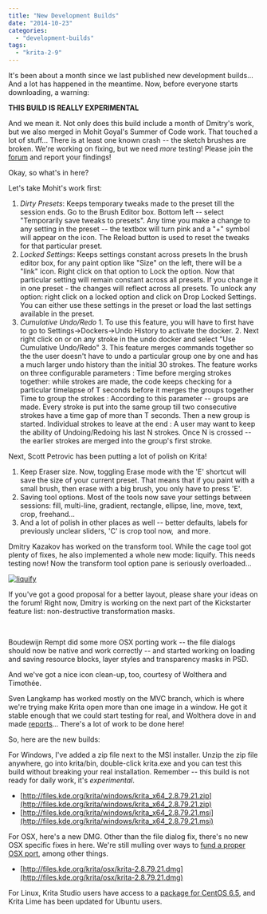 ```yaml
---
title: "New Development Builds"
date: "2014-10-23"
categories: 
  - "development-builds"
tags: 
  - "krita-2-9"
---
```


It's been about a month since we last published new development builds... And a lot has happened in the meantime. Now, before everyone starts downloading, a warning:

**THIS BUILD IS REALLY EXPERIMENTAL**

And we mean it. Not only does this build include a month of Dmitry's work, but we also merged in Mohit Goyal's Summer of Code work. That touched a lot of stuff... There is at least one known crash -- the sketch brushes are broken. We're working on fixing, but we need _more_ testing! Please join the [forum](http://forums.kde.org/krita) and report your findings!

Okay, so what's in here?

Let's take Mohit's work first:

1. _Dirty Presets_: Keeps temporary tweaks made to the preset till the session ends. Go to the Brush Editor box. Bottom left -- select "Temporarily save tweaks to presets". Any time you make a change to any setting in the preset -- the textbox will turn pink and a "+" symbol will appear on the icon. The Reload button is used to reset the tweaks for that particular preset.
2. _Locked Settings_: Keeps settings constant across presets In the brush editor box, for any paint option like "Size" on the left, there will be a "link" icon. Right click on that option to Lock the option. Now that particular setting will remain constant across all presets. If you change it in one preset - the changes will reflect across all presets. To unlock any option: right click on a locked option and click on Drop Locked Settings. You can either use these settings in the preset or load the last settings available in the preset.
3. _Cumulative Undo/Redo_ 1. To use this feature, you will have to first have to go to Settings->Dockers->Undo History to activate the docker. 2. Next right click on <empty> or on any stroke in the undo docker and select "Use Cumulative Undo/Redo" 3. This feature merges commands together so the the user doesn't have to undo a particular group one by one and has a much larger undo history than the initial 30 strokes. The feature works on three configurable parameters : Time before merging strokes together: while strokes are made, the code keeps checking for a particular timelapse of T seconds before it merges the groups together Time to group the strokes : According to this parameter -- groups are made. Every stroke is put into the same group till two consecutive strokes have a time gap of more than T seconds. Then a new group is started. Individual strokes to leave at the end : A user may want to keep the ability of Undoing/Redoing his last N strokes. Once N is crossed -- the earlier strokes are merged into the group's first stroke.

Next, Scott Petrovic has been putting a lot of polish on Krita!

1. Keep Eraser size. Now, toggling Erase mode with the 'E' shortcut will save the size of your current preset. That means that if you paint with a small brush, then erase with a big brush, you only have to press 'E'.
2. Saving tool options. Most of the tools now save your settings between sessions: fill, multi-line, gradient, rectangle, ellipse, line, move, text, crop, freehand...
3. And a lot of polish in other places as well -- better defaults, labels for previously unclear sliders, 'C' is crop tool now,  and more.

Dmitry Kazakov has worked on the transform tool. While the cage tool got plenty of fixes, he also implemented a whole new mode: liquify. This needs testing now! Now the transform tool option pane is seriously overloaded...

[![liquify](/images/posts/2014/liquify-300x274.png)](/images/posts/2014/liquify.png)

If you've got a good proposal for a better layout, please share your ideas on the forum! Right now, Dmitry is working on the next part of the Kickstarter feature list: non-destructive transformation masks.

 

Boudewijn Rempt did some more OSX porting work -- the file dialogs should now be native and work correctly -- and started working on loading and saving resource blocks, layer styles and transparency masks in PSD.

And we've got a nice icon clean-up, too, courtesy of Wolthera and Timothée.

Sven Langkamp has worked mostly on the MVC branch, which is where we're trying make Krita open more than one image in a window. He got it stable enough that we could start testing for real, and Wolthera dove in and made [reports](http://lists.kde.org/?l=kde-kimageshop&m=141350643901581&w=2)... There's a lot of work to be done here!

So, here are the new builds:

For Windows, I've added a zip file next to the MSI installer. Unzip the zip file anywhere, go into krita/bin, double-click krita.exe and you can test this build without breaking your real installation. Remember -- this build is not ready for daily work, it's _experimental_.

- [http://files.kde.org/krita/windows/krita_x64_2.8.79.21.zip](http://files.kde.org/krita/windows/krita_x64_2.8.79.21.zip)
- [http://files.kde.org/krita/windows/krita_x64_2.8.79.21.msi](http://files.kde.org/krita/windows/krita_x64_2.8.79.21.msi)

For OSX, here's a new DMG. Other than the file dialog fix, there's no new OSX specific fixes in here. We're still mulling over ways to [fund a proper OSX port](https://forum.kde.org/viewtopic.php?f=137&t=123362), among other things.

- [http://files.kde.org/krita/osx/krita-2.8.79.21.dmg](http://files.kde.org/krita/osx/krita-2.8.79.21.dmg)

For Linux, Krita Studio users have access to a [package for CentOS 6.5](http://kritastudio.com), and Krita Lime has been updated for Ubuntu users.
